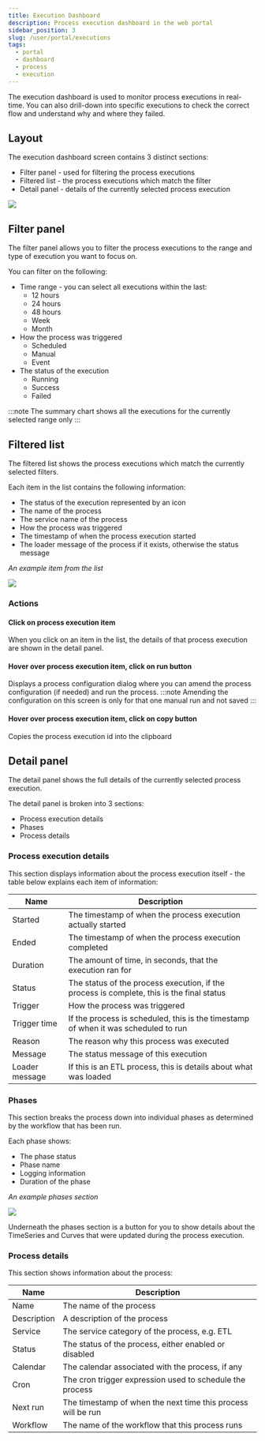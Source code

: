 ```yaml
---
title: Execution Dashboard
description: Process execution dashboard in the web portal
sidebar_position: 3
slug: /user/portal/executions
tags:
  - portal
  - dashboard
  - process
  - execution
---
```

The execution dashboard is used to monitor process executions in real-time.
You can also drill-down into specific executions to check the correct flow and understand why and where they failed.

## Layout
The execution dashboard screen contains 3 distinct sections:
* Filter panel - used for filtering the process executions
* Filtered list - the process executions which match the filter
* Detail panel - details of the currently selected process execution

![](/img/portal/executions_layout.png)

## Filter panel
The filter panel allows you to filter the process executions to the range and type of execution you want to focus on.

You can filter on the following:
* Time range - you can select all executions within the last:
  * 12 hours
  * 24 hours
  * 48 hours
  * Week
  * Month
* How the process was triggered
  * Scheduled
  * Manual
  * Event
* The status of the execution
  * Running
  * Success
  * Failed

:::note
The summary chart shows all the executions for the currently selected range only
:::

## Filtered list
The filtered list shows the process executions which match the currently selected filters.

Each item in the list contains the following information:
* The status of the execution represented by an icon
* The name of the process
* The service name of the process
* How the process was triggered
* The timestamp of when the process execution started
* The loader message of the process if it exists, otherwise the status message

*An example item from the list*

![](/img/portal/executions_item.png)

### Actions
#### Click on process execution item
When you click on an item in the list, the details of that process execution are shown in the detail panel.

#### Hover over process execution item, click on run button
Displays a process configuration dialog where you can amend the process configuration (if needed) and run the process.
:::note
Amending the configuration on this screen is only for that one manual run and not saved
:::

#### Hover over process execution item, click on copy button
Copies the process execution id into the clipboard

## Detail panel
The detail panel shows the full details of the currently selected process execution.

The detail panel is broken into 3 sections:
* Process execution details
* Phases
* Process details

### Process execution details
This section displays information about the process execution itself - the table below explains each item of information:

|Name|Description|
|-|-|
|Started|The timestamp of when the process execution actually started|
|Ended|The timestamp of when the process execution completed|
|Duration|The amount of time, in seconds, that the execution ran for|
|Status|The status of the process execution, if the process is complete, this is the final status|
|Trigger|How the process was triggered|
|Trigger time|If the process is scheduled, this is the timestamp of when it was scheduled to run|
|Reason|The reason why this process was executed|
|Message|The status message of this execution|
|Loader message|If this is an ETL process, this is details about what was loaded|

### Phases
This section breaks the process down into individual phases as determined by the workflow that has been run.

Each phase shows:
* The phase status
* Phase name
* Logging information
* Duration of the phase

*An example phases section*

![](/img/portal/executions_phases.png)

Underneath the phases section is a button for you to show details about the TimeSeries and Curves that were updated during the process execution.

### Process details
This section shows information about the process:

|Name|Description|
|-|-|
|Name|The name of the process|
|Description|A description of the process|
|Service|The service category of the process, e.g. ETL|
|Status|The status of the process, either enabled or disabled|
|Calendar|The calendar associated with the process, if any|
|Cron|The cron trigger expression used to schedule the process|
|Next run|The timestamp of when the next time this process will be run|
|Workflow|The name of the workflow that this process runs|

